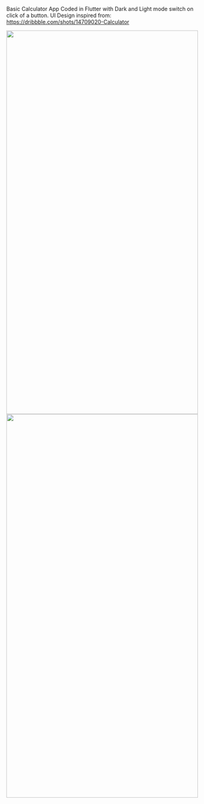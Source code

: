 Basic Calculator App Coded in Flutter with Dark and Light mode switch on click of a button. UI Design inspired from: https://dribbble.com/shots/14709020-Calculator

<img src="https://github.com/sujal-pandit/Calculator_flutter/assets/118412204/a4e0eff8-9330-4159-ad5f-4ccb4ee71b71" width=500 height=1000>
<img src="https://github.com/sujal-pandit/Calculator_flutter/assets/118412204/a698ea1a-587b-47ae-89fe-b7b1392eb4cf" width=500 height=1000>
